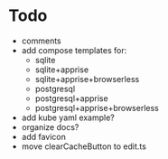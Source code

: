 # Todo
- comments
- add compose templates for:
    - sqlite
    - sqlite+apprise
    - sqlite+apprise+browserless
    - postgresql
    - postgresql+apprise
    - postgresql+apprise+browserless
- add kube yaml example?
- organize docs?
- add favicon
- move clearCacheButton to edit.ts
